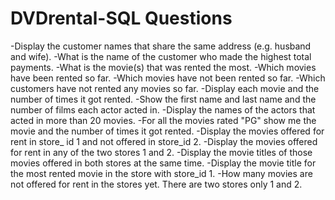 # DVDrental-SQL Questions
-Display the customer names that share the same address (e.g. husband and wife).
-What is the name of the customer who made the highest total payments.
-What is the movie(s) that was rented the most.
-Which movies have been rented so far.
-Which movies have not been rented so far.
-Which customers have not rented any movies so far.
-Display each movie and the number of times it got rented.
-Show the first name and last name and the number of films each actor acted in.
-Display the names of the actors that acted in more than 20 movies.
-For all the movies rated "PG" show me the movie and the number of times it got rented.
-Display the movies offered for rent in store_ id 1 and not offered in store_id 2.
-Display the movies offered for rent in any of the two stores 1 and 2.
-Display the movie titles of those movies offered in both stores at the same time.
-Display the movie title for the most rented movie in the store with store_id 1.
-How many movies are not offered for rent in the stores yet. There are two stores only 1 and
2.
